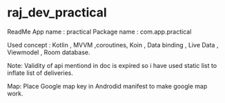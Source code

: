 # raj_dev_practical

ReadMe
App name : practical
Package name : com.app.practical


Used concept : Kotlin , MVVM ,coroutines, Koin , Data binding , Live Data , Viewmodel , Room database.

Note:
Validity of api mentiond in doc is expired so i have used static list to inflate list of deliveries.

Map:
Place Google map key in Androdid manifest to make google map work.
